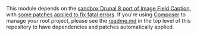 This module depends on the [sandbox Drupal 8 port of Image Field
Caption](https://www.drupal.org/sandbox/spoit/2806183), with [some patches
applied to fix fatal
errors](https://www.drupal.org/project/image_field_caption/issues/2413809#comment-13148691).
If you're using [Composer](https://www.drupal.org/docs/develop/using-composer)
to manage your root project, please see the [readme.md](../readme.md) in the top
level of this repository to have dependencies and patches automatically applied.
